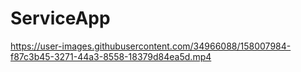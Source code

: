 # ServiceApp



https://user-images.githubusercontent.com/34966088/158007984-f87c3b45-3271-44a3-8558-18379d84ea5d.mp4

